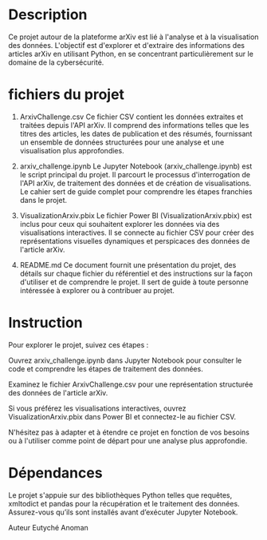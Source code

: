 # Description
Ce projet autour de la plateforme arXiv est lié à l'analyse et à la visualisation des données. L'objectif est d'explorer et d'extraire des informations des articles arXiv en utilisant Python, en se concentrant particulièrement sur le domaine de la cybersécurité.

# fichiers du projet
1. ArxivChallenge.csv
Ce fichier CSV contient les données extraites et traitées depuis l'API arXiv. Il comprend des informations telles que les titres des articles, les dates de publication et des résumés, fournissant un ensemble de données structurées pour une analyse et une visualisation plus approfondies.

2. arxiv_challenge.ipynb
Le Jupyter Notebook (arxiv_challenge.ipynb) est le script principal du projet. Il parcourt le processus d'interrogation de l'API arXiv, de traitement des données et de création de visualisations. Le cahier sert de guide complet pour comprendre les étapes franchies dans le projet.

3. VisualizationArxiv.pbix
Le fichier Power BI (VisualizationArxiv.pbix) est inclus pour ceux qui souhaitent explorer les données via des visualisations interactives. Il se connecte au fichier CSV pour créer des représentations visuelles dynamiques et perspicaces des données de l'article arXiv.

4. README.md
Ce document fournit une présentation du projet, des détails sur chaque fichier du référentiel et des instructions sur la façon d'utiliser et de comprendre le projet. Il sert de guide à toute personne intéressée à explorer ou à contribuer au projet.

# Instruction
Pour explorer le projet, suivez ces étapes :

Ouvrez arxiv_challenge.ipynb dans Jupyter Notebook pour consulter le code et comprendre les étapes de traitement des données.

Examinez le fichier ArxivChallenge.csv pour une représentation structurée des données de l'article arXiv.

Si vous préférez les visualisations interactives, ouvrez VisualizationArxiv.pbix dans Power BI et connectez-le au fichier CSV.

N'hésitez pas à adapter et à étendre ce projet en fonction de vos besoins ou à l'utiliser comme point de départ pour une analyse plus approfondie.

# Dépendances
Le projet s'appuie sur des bibliothèques Python telles que requêtes, xmltodict et pandas pour la récupération et le traitement des données. Assurez-vous qu’ils sont installés avant d’exécuter Jupyter Notebook.

Auteur
Eutyché Anoman
